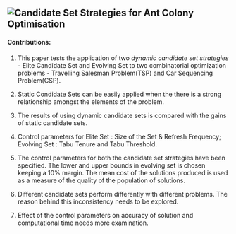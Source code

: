 ## ![Candidate Set Strategies for Ant Colony Optimisation](https://scholar.google.com/scholar_url?url=https://link.springer.com/chapter/10.1007/3-540-45724-0_22&hl=en&sa=T&oi=gsb&ct=res&cd=0&ei=jGUNW9_7CYjYyQStzaTQAQ&scisig=AAGBfm1IhSCprqfM_6rK4sOGojZeWsE16g)

#### Contributions:
1. This paper tests the application of two _dynamic candidate set strategies_ - Elite Candidate Set and Evolving Set to two combinatorial optimization problems - Travelling Salesman Problem(TSP) and Car Sequencing Problem(CSP). 

2. Static Condidate Sets can be easily applied when the there is a strong relationship amongst the elements of the problem.

3. The results of using dynamic candidate sets is compared with the gains of static candidate sets.

4. Control parameters for Elite Set : Size of the Set & Refresh Frequency; Evolving Set : Tabu Tenure and Tabu Threshold.

4. The control parameters for both the candidate set strategies have been specified. The lower and upper bounds in evolving set is chosen keeping a 10% margin. The mean cost of the solutions produced is used as a measure of the quality of the population of solutions.

5. Different candidate sets perform differently with different problems. The reason behind this inconsistency needs to be explored.

6. Effect of the control parameters on accuracy of solution and computational time needs more examination.